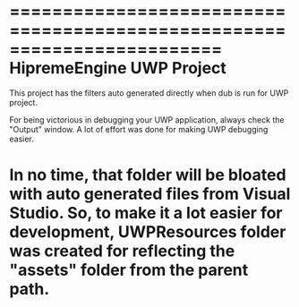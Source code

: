 ========================================================================
                        HipremeEngine UWP Project
========================================================================

This project has the filters auto generated directly when dub is run for
UWP project.

For being victorious in debugging your UWP application, always check
the "Output" window. A lot of effort was done for making UWP debugging
easier.

In no time, that folder will be bloated with auto generated files from
Visual Studio. So, to make it a lot easier for development, UWPResources
folder was created for reflecting the "assets" folder from the parent
path.
========================================================================

